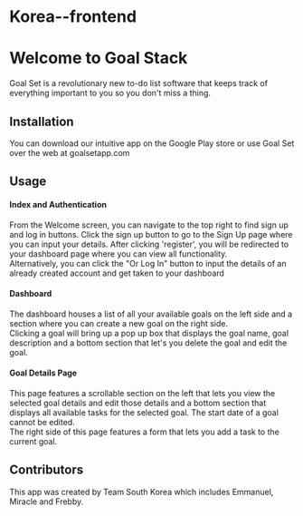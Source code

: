 # Korea--frontend
# Welcome to Goal Stack

Goal Set is a revolutionary new to-do list software that keeps track of everything important to you so you don't miss a thing.


## Installation

You can download our intuitive app on the Google Play store or use Goal Set over the web at goalsetapp.com

## Usage

#### Index and Authentication
From the Welcome screen, you can navigate to the top right to find sign up and log in buttons. Click the sign up button to go 
to the Sign Up page where you can input your details. After clicking 'register', you will be redirected to your dashboard page where
you can view all functionality.
<br>
Alternatively, you can click the "Or Log In" button to input the details of an already created account and get taken to your dashboard
<br>
#### Dashboard
The dashboard houses a list of all your available goals on the left side and a section where you can create a new goal on the right side.
<br>
Clicking a goal will bring up a pop up box that displays the goal name, goal description and a bottom section that let's you delete the goal and edit the goal.

#### Goal Details Page
This page features a scrollable section on the left that lets you view the selected goal details and edit those details and a bottom section that displays all available tasks for the selected goal. The start date of a goal cannot be edited. 
<br>
The right side of this page features a form that lets you add a task to the current goal.
## Contributors
This app was created by Team South Korea which includes Emmanuel, Miracle and Frebby.

